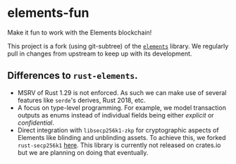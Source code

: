 # elements-fun

Make it fun to work with the Elements blockchain!

This project is a fork (using git-subtree) of the [`elements`](https://github.com/ElementsProject/rust-elements) library.
We regularly pull in changes from upstream to keep up with its development.

## Differences to `rust-elements`.

- MSRV of Rust 1.29 is not enforced.
  As such we can make use of several features like `serde`'s derives, Rust 2018, etc.
- A focus on type-level programming.
  For example, we model transaction outputs as enums instead of individual fields being either _explicit_ or _confidential_.
- Direct integration with `libsecp256k1-zkp` for cryptographic aspects of Elements like blinding and unblinding assets.
  To achieve this, we forked `rust-secp256k1` [here](https://github.com/comit-network/rust-secp256k1-zkp).
  This library is currently not released on crates.io but we are planning on doing that eventually.
